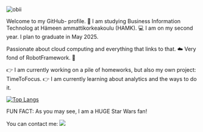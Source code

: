 
![obii](https://github.com/tiibuturner/tiibuturner/assets/111892419/6b6adeb9-9889-4554-8c74-2b7e04ddceb0)

Welcome to my GitHub- profile. 👋
I am studying Business Information Technolog at Hämeen ammattikorkeakoulu (HAMK). 💻
I am on my second year. I plan to graduate in May 2025.

Passionate about cloud computing and everything that links to that. ☁️
Very fond of RobotFramework. 🤖

👉 I am currently working on a pile of homeworks, but also my own project: TimeToFocus.
👉 I am currently learning about analytics and the ways to do it.

[![Top Langs](https://github-readme-stats.vercel.app/api/top-langs/?username=tiibuturner&layout=donut-vertical)](https://github.com/anuraghazra/github-readme-stats)

FUN FACT:
As you may see, I am a HUGE Star Wars fan!

You can contact me:
<img src="https://img.shields.io/badge/Microsoft_Outlook-0078D4?style=for-the-badge&logo=microsoft-outlook&logoColor=white" />



